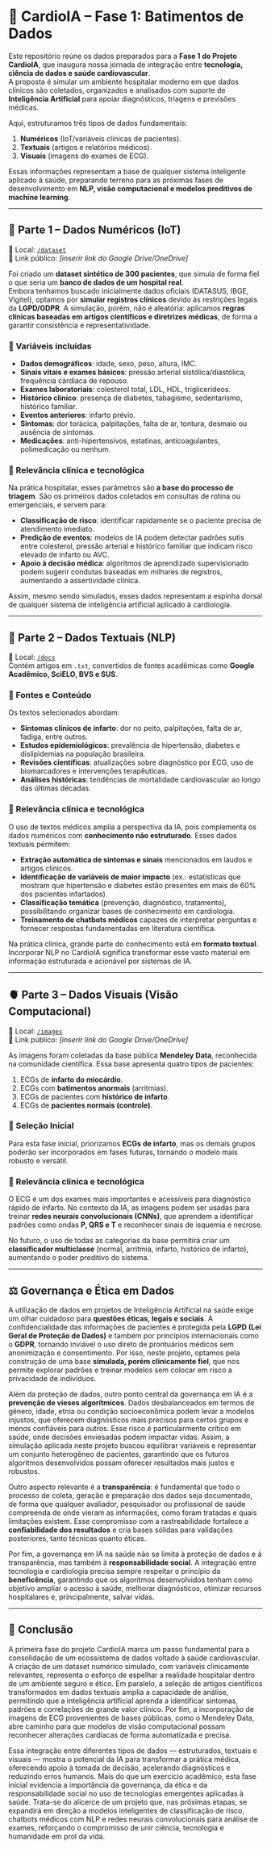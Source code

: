 # 📌 CardioIA – Fase 1: Batimentos de Dados  

Este repositório reúne os dados preparados para a **Fase 1 do Projeto CardioIA**, que inaugura nossa jornada de integração entre **tecnologia, ciência de dados e saúde cardiovascular**.  
A proposta é simular um ambiente hospitalar moderno em que dados clínicos são coletados, organizados e analisados com suporte de **Inteligência Artificial** para apoiar diagnósticos, triagens e previsões médicas.  

Aqui, estruturamos três tipos de dados fundamentais:  
1. **Numéricos** (IoT/variáveis clínicas de pacientes).  
2. **Textuais** (artigos e relatórios médicos).  
3. **Visuais** (imagens de exames de ECG).  

Essas informações representam a base de qualquer sistema inteligente aplicado à saúde, preparando terreno para as próximas fases de desenvolvimento em **NLP, visão computacional e modelos preditivos de machine learning**.  

---

## 🧮 Parte 1 – Dados Numéricos (IoT)  

📂 Local: [`/dataset`](./dataset)  
🔗 Link público: *[inserir link do Google Drive/OneDrive]*  

Foi criado um **dataset sintético de 300 pacientes**, que simula de forma fiel o que seria um **banco de dados de um hospital real**.  
Embora tenhamos buscado inicialmente dados oficiais (DATASUS, IBGE, Vigitel), optamos por **simular registros clínicos** devido às restrições legais da **LGPD/GDPR**. A simulação, porém, não é aleatória: aplicamos **regras clínicas baseadas em artigos científicos e diretrizes médicas**, de forma a garantir consistência e representatividade.  

### 🔹 Variáveis incluídas
- **Dados demográficos**: idade, sexo, peso, altura, IMC.  
- **Sinais vitais e exames básicos**: pressão arterial sistólica/diastólica, frequência cardíaca de repouso.  
- **Exames laboratoriais**: colesterol total, LDL, HDL, triglicerídeos.  
- **Histórico clínico**: presença de diabetes, tabagismo, sedentarismo, histórico familiar.  
- **Eventos anteriores**: infarto prévio.  
- **Sintomas**: dor torácica, palpitações, falta de ar, tontura, desmaio ou ausência de sintomas.  
- **Medicações**: anti-hipertensivos, estatinas, anticoagulantes, polimedicação ou nenhum.  

### 🔹 Relevância clínica e tecnológica
Na prática hospitalar, esses parâmetros são **a base do processo de triagem**. São os primeiros dados coletados em consultas de rotina ou emergenciais, e servem para:  
- **Classificação de risco**: identificar rapidamente se o paciente precisa de atendimento imediato.  
- **Predição de eventos**: modelos de IA podem detectar padrões sutis entre colesterol, pressão arterial e histórico familiar que indicam risco elevado de infarto ou AVC.  
- **Apoio à decisão médica**: algoritmos de aprendizado supervisionado podem sugerir condutas baseadas em milhares de registros, aumentando a assertividade clínica.  

Assim, mesmo sendo simulados, esses dados representam a espinha dorsal de qualquer sistema de inteligência artificial aplicado à cardiologia.  

---

## 📖 Parte 2 – Dados Textuais (NLP)  

📂 Local: [`/docs`](./docs)  
Contém artigos em `.txt`, convertidos de fontes acadêmicas como **Google Acadêmico, SciELO, BVS e SUS**.  

### 🔹 Fontes e Conteúdo
Os textos selecionados abordam:  
- **Sintomas clínicos de infarto**: dor no peito, palpitações, falta de ar, fadiga, entre outros.  
- **Estudos epidemiológicos**: prevalência de hipertensão, diabetes e dislipidemias na população brasileira.  
- **Revisões científicas**: atualizações sobre diagnóstico por ECG, uso de biomarcadores e intervenções terapêuticas.  
- **Análises históricas**: tendências de mortalidade cardiovascular ao longo das últimas décadas.  

### 🔹 Relevância clínica e tecnológica
O uso de textos médicos amplia a perspectiva da IA, pois complementa os dados numéricos com **conhecimento não estruturado**. Esses dados textuais permitem:  
- **Extração automática de sintomas e sinais** mencionados em laudos e artigos clínicos.  
- **Identificação de variáveis de maior impacto** (ex.: estatísticas que mostram que hipertensão e diabetes estão presentes em mais de 60% dos pacientes infartados).  
- **Classificação temática** (prevenção, diagnóstico, tratamento), possibilitando organizar bases de conhecimento em cardiologia.  
- **Treinamento de chatbots médicos** capazes de interpretar perguntas e fornecer respostas fundamentadas em literatura científica.  

Na prática clínica, grande parte do conhecimento está em **formato textual**. Incorporar NLP no CardioIA significa transformar esse vasto material em informação estruturada e acionável por sistemas de IA.  

---

## 🫀 Parte 3 – Dados Visuais (Visão Computacional)  

📂 Local: [`/images`](./images)  
🔗 Link público: *[inserir link do Google Drive/OneDrive]*  

As imagens foram coletadas da base pública **Mendeley Data**, reconhecida na comunidade científica. Essa base apresenta quatro tipos de pacientes:  

1. ECGs de **infarto do miocárdio**.  
2. ECGs com **batimentos anormais** (arritmias).  
3. ECGs de pacientes com **histórico de infarto**.  
4. ECGs de **pacientes normais (controle)**.  

### 🔹 Seleção Inicial
Para esta fase inicial, priorizamos **ECGs de infarto**, mas os demais grupos poderão ser incorporados em fases futuras, tornando o modelo mais robusto e versátil.  

### 🔹 Relevância clínica e tecnológica
O ECG é um dos exames mais importantes e acessíveis para diagnóstico rápido de infarto. No contexto da IA, as imagens podem ser usadas para treinar **redes neurais convolucionais (CNNs)**, que aprendem a identificar padrões como ondas **P, QRS e T** e reconhecer sinais de isquemia e necrose.  

No futuro, o uso de todas as categorias da base permitirá criar um **classificador multiclasse** (normal, arritmia, infarto, histórico de infarto), aumentando o poder preditivo do sistema.  

---

## ⚖️ Governança e Ética em Dados  

A utilização de dados em projetos de Inteligência Artificial na saúde exige um olhar cuidadoso para **questões éticas, legais e sociais**. A confidencialidade das informações de pacientes é protegida pela **LGPD (Lei Geral de Proteção de Dados)** e também por princípios internacionais como o **GDPR**, tornando inviável o uso direto de prontuários médicos sem anonimização e consentimento. Por isso, neste projeto, optamos pela construção de uma base **simulada, porém clinicamente fiel**, que nos permite explorar padrões e treinar modelos sem colocar em risco a privacidade de indivíduos.  

Além da proteção de dados, outro ponto central da governança em IA é a **prevenção de vieses algorítmicos**. Dados desbalanceados em termos de gênero, idade, etnia ou condição socioeconômica podem levar a modelos injustos, que oferecem diagnósticos mais precisos para certos grupos e menos confiáveis para outros. Esse risco é particularmente crítico em saúde, onde decisões enviesadas podem impactar vidas. Assim, a simulação aplicada neste projeto buscou equilibrar variáveis e representar um conjunto heterogêneo de pacientes, garantindo que os futuros algoritmos desenvolvidos possam oferecer resultados mais justos e robustos.  

Outro aspecto relevante é a **transparência**: é fundamental que todo o processo de coleta, geração e preparação dos dados seja documentado, de forma que qualquer avaliador, pesquisador ou profissional de saúde compreenda de onde vieram as informações, como foram tratadas e quais limitações existem. Esse compromisso com a rastreabilidade fortalece a **confiabilidade dos resultados** e cria bases sólidas para validações posteriores, tanto técnicas quanto éticas.  

Por fim, a governança em IA na saúde não se limita à proteção de dados e à transparência, mas também à **responsabilidade social**. A integração entre tecnologia e cardiologia precisa sempre respeitar o princípio da **beneficência**, garantindo que os algoritmos desenvolvidos tenham como objetivo ampliar o acesso à saúde, melhorar diagnósticos, otimizar recursos hospitalares e, principalmente, salvar vidas.  

---

## 📌 Conclusão  

A primeira fase do projeto CardioIA marca um passo fundamental para a consolidação de um ecossistema de dados voltado à saúde cardiovascular. A criação de um dataset numérico simulado, com variáveis clinicamente relevantes, representa o esforço de espelhar a realidade hospitalar dentro de um ambiente seguro e ético. Em paralelo, a seleção de artigos científicos transformados em dados textuais amplia a capacidade de análise, permitindo que a inteligência artificial aprenda a identificar sintomas, padrões e correlações de grande valor clínico. Por fim, a incorporação de imagens de ECG provenientes de bases públicas, como o Mendeley Data, abre caminho para que modelos de visão computacional possam reconhecer alterações cardíacas de forma automatizada e precisa.  

Essa integração entre diferentes tipos de dados — estruturados, textuais e visuais — mostra o potencial da IA para transformar a prática médica, oferecendo apoio à tomada de decisão, acelerando diagnósticos e reduzindo erros humanos. Mais do que um exercício acadêmico, esta fase inicial evidencia a importância da governança, da ética e da responsabilidade social no uso de tecnologias emergentes aplicadas à saúde. Trata-se do alicerce de um projeto que, nas próximas etapas, se expandirá em direção a modelos inteligentes de classificação de risco, chatbots médicos com NLP e redes neurais convolucionais para análise de exames, reforçando o compromisso de unir ciência, tecnologia e humanidade em prol da vida.  
